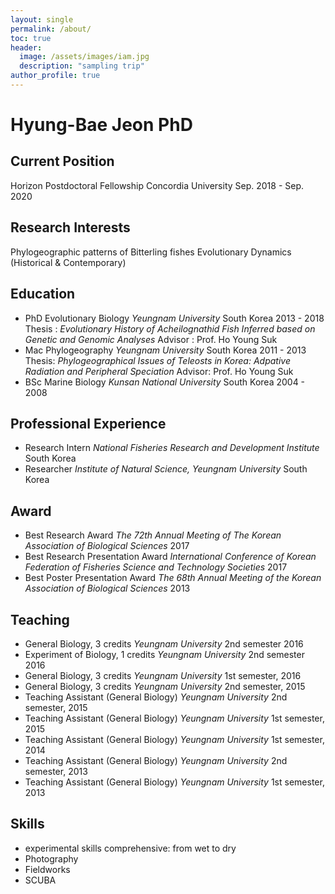 ```yaml
---
layout: single
permalink: /about/
toc: true
header:
  image: /assets/images/iam.jpg
  description: "sampling trip"
author_profile: true
---
```


# Hyung-Bae Jeon PhD
## Current Position
Horizon Postdoctoral Fellowship Concordia University Sep. 2018 - Sep. 2020

## Research Interests
Phylogeographic patterns of Bitterling fishes
Evolutionary Dynamics (Historical & Contemporary)

## Education
* PhD Evolutionary Biology *Yeungnam University* South Korea 2013 - 2018
Thesis : *Evolutionary History of Acheilognathid Fish Inferred based on Genetic and Genomic Analyses*
Advisor : Prof. Ho Young Suk
* Mac Phylogeography *Yeungnam University* South Korea 2011 - 2013
Thesis: *Phylogeographical Issues of Teleosts in Korea: Adpative Radiation and Peripheral Speciation*
Advisor: Prof. Ho Young Suk
* BSc Marine Biology *Kunsan National University* South Korea 2004 - 2008

## Professional Experience
* Research Intern *National Fisheries Research and Development Institute* South Korea
* Researcher *Institute of Natural Science, Yeungnam University* South Korea

## Award
* Best Research Award *The 72th Annual Meeting of The Korean Association of Biological Sciences* 2017
* Best Research Presentation Award *International Conference of Korean Federation of Fisheries Science and Technology Societies* 2017
* Best Poster Presentation Award *The 68th Annual Meeting of the Korean Association of Biological Sciences* 2013

## Teaching
* General Biology, 3 credits *Yeungnam University* 2nd semester 2016
* Experiment of Biology, 1 credits *Yeungnam University* 2nd semester 2016
* General Biology, 3 credits *Yeungnam University* 1st semester, 2016
* General Biology, 3 credits *Yeungnam University* 2nd semester, 2015
* Teaching Assistant (General Biology) *Yeungnam University* 2nd semester, 2015
* Teaching Assistant (General Biology) *Yeungnam University* 1st semester, 2015
* Teaching Assistant (General Biology) *Yeungnam University* 1st semester, 2014
* Teaching Assistant (General Biology) *Yeungnam University* 2nd semester, 2013
* Teaching Assistant (General Biology) *Yeungnam University* 1st semester, 2013

## Skills
* experimental skills
comprehensive: from wet to dry
* Photography
* Fieldworks
* SCUBA